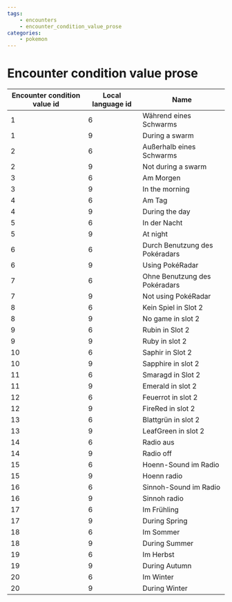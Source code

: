 ```yaml
---
tags:
    - encounters
    - encounter_condition_value_prose
categories:
    - pokemon
---
```


# Encounter condition value prose

| **Encounter condition value id** | **Local language id** |        **Name**        |
|----------------------------------|-----------------------|------------------------|
| 1                            | 6                 | Während eines Schwarms         |
| 1                            | 9                 | During a swarm                 |
| 2                            | 6                 | Außerhalb eines Schwarms       |
| 2                            | 9                 | Not during a swarm             |
| 3                            | 6                 | Am Morgen                      |
| 3                            | 9                 | In the morning                 |
| 4                            | 6                 | Am Tag                         |
| 4                            | 9                 | During the day                 |
| 5                            | 6                 | In der Nacht                   |
| 5                            | 9                 | At night                       |
| 6                            | 6                 | Durch Benutzung des Pokéradars |
| 6                            | 9                 | Using PokéRadar                |
| 7                            | 6                 | Ohne Benutzung des Pokéradars  |
| 7                            | 9                 | Not using PokéRadar            |
| 8                            | 6                 | Kein Spiel in Slot 2           |
| 8                            | 9                 | No game in slot 2              |
| 9                            | 6                 | Rubin in Slot 2                |
| 9                            | 9                 | Ruby in slot 2                 |
| 10                           | 6                 | Saphir in Slot 2               |
| 10                           | 9                 | Sapphire in slot 2             |
| 11                           | 6                 | Smaragd in Slot 2              |
| 11                           | 9                 | Emerald in slot 2              |
| 12                           | 6                 | Feuerrot in slot 2             |
| 12                           | 9                 | FireRed in slot 2              |
| 13                           | 6                 | Blattgrün in slot 2            |
| 13                           | 9                 | LeafGreen in slot 2            |
| 14                           | 6                 | Radio aus                      |
| 14                           | 9                 | Radio off                      |
| 15                           | 6                 | Hoenn-Sound im Radio           |
| 15                           | 9                 | Hoenn radio                    |
| 16                           | 6                 | Sinnoh-Sound im Radio          |
| 16                           | 9                 | Sinnoh radio                   |
| 17                           | 6                 | Im Frühling                    |
| 17                           | 9                 | During Spring                  |
| 18                           | 6                 | Im Sommer                      |
| 18                           | 9                 | During Summer                  |
| 19                           | 6                 | Im Herbst                      |
| 19                           | 9                 | During Autumn                  |
| 20                           | 6                 | Im Winter                      |
| 20                           | 9                 | During Winter                  |
